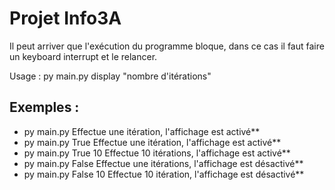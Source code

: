 # Projet Info3A

Il peut arriver que l'exécution du programme bloque, dans ce cas il faut faire un keyboard interrupt et le relancer.

Usage : py main.py display "nombre d'itérations"

## Exemples :
- py main.py                Effectue une itération, l'affichage est activé**
- py main.py True           Effectue une itération, l'affichage est activé**
- py main.py True 10        Effectue 10 itérations, l'affichage est activé**
- py main.py False          Effectue une itérations, l'affichage est désactivé**
- py main.py False 10       Effectue 10 itération, l'affichage est désactivé**